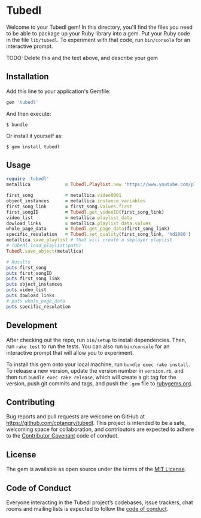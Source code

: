 # Tubedl

Welcome to your Tubedl gem! In this directory, you'll find the files you need to be able to package up your Ruby library into a gem. Put your Ruby code in the file `lib/tubedl`. To experiment with that code, run `bin/console` for an interactive prompt.

TODO: Delete this and the text above, and describe your gem

## Installation

Add this line to your application's Gemfile:

```ruby
gem 'tubedl'
```

And then execute:

    $ bundle

Or install it yourself as:

    $ gem install tubedl

## Usage

```ruby
require 'tubedl'
metallica             = Tubedl.Playlist.new 'https://www.youtube.com/playlist?list=PLJvQXRgtxlumAHceNRk3cx3P7MZVUCdBl'

first_song            = metallica.video0001
object_instances      = metallica.instance_variables
first_song_link       = first_song.values.first
first_songID          = Tubedl.get_videoID(first_song_link)
video_list            = metallica.playlist_data
dowload_links         = metallica.playlist_data.values
whole_page_data       = Tubedl.get_page_data(first_song_link)
specific_resulation   = Tubedl.set_quality(first_song_link, 'hd1080')
metallica.save_playlist # That will create a smplayer playlist
# Tubedl.load_playlist(path)
Tubedl.save_object(metallica)

# Rusults
puts first_song
puts first_songID
puts first_song_link
puts object_instances
puts video_list
puts dowload_links
# puts whole_page_data
puts specific_resulation
```

## Development

After checking out the repo, run `bin/setup` to install dependencies. Then, run `rake test` to run the tests. You can also run `bin/console` for an interactive prompt that will allow you to experiment.

To install this gem onto your local machine, run `bundle exec rake install`. To release a new version, update the version number in `version.rb`, and then run `bundle exec rake release`, which will create a git tag for the version, push git commits and tags, and push the `.gem` file to [rubygems.org](https://rubygems.org).

## Contributing

Bug reports and pull requests are welcome on GitHub at https://github.com/cptangry/tubedl. This project is intended to be a safe, welcoming space for collaboration, and contributors are expected to adhere to the [Contributor Covenant](http://contributor-covenant.org) code of conduct.

## License

The gem is available as open source under the terms of the [MIT License](http://opensource.org/licenses/MIT).

## Code of Conduct

Everyone interacting in the Tubedl project’s codebases, issue trackers, chat rooms and mailing lists is expected to follow the [code of conduct](https://github.com/[USERNAME]/tubedl/blob/master/CODE_OF_CONDUCT.md).
